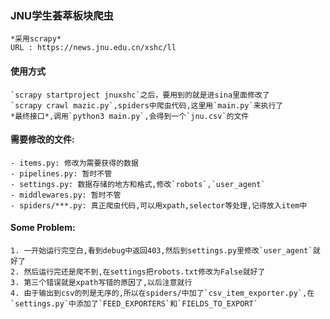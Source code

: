 
### JNU学生荟萃板块爬虫
    *采用scrapy*
	URL : https://news.jnu.edu.cn/xshc/ll

#### 使用方式
    `scrapy startproject jnuxshc`之后，要用到的就是进sina里面修改了  
    `scrapy crawl mazic.py`,spiders中爬虫代码,这里用`main.py`来执行了  
    *最终接口*,调用`python3 main.py`,会得到一个`jnu.csv`的文件

#### 需要修改的文件:
	- items.py: 修改为需要获得的数据
	- pipelines.py: 暂时不管
	- settings.py: 数据存储的地方和格式,修改`robots`,`user_agent`
	- middlewares.py: 暂时不管
	- spiders/***.py: 真正爬虫代码,可以用xpath,selector等处理,记得放入item中


#### Some Problem:
	1. 一开始运行完空白,看到debug中返回403,然后到settings.py里修改`user_agent`就好了
	2. 然后运行完还是爬不到,在settings把robots.txt修改为False就好了
	3. 第三个错误就是xpath写错的原因了,以后注意就行
	4. 由于输出到csv的列是无序的,所以在spiders/中加了`csv_item_exporter.py`,在`settings.py`中添加了`FEED_EXPORTERS`和`FIELDS_TO_EXPORT`

